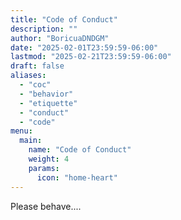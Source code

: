 ```yaml
---
title: "Code of Conduct"
description: ""
author: "BoricuaDNDGM"
date: "2025-02-01T23:59:59-06:00"
lastmod: "2025-02-21T23:59:59-06:00"
draft: false
aliases:
  - "coc"
  - "behavior"
  - "etiquette"
  - "conduct"
  - "code"
menu:
  main:
    name: "Code of Conduct"
    weight: 4
    params:
      icon: "home-heart"
---
```


Please behave....